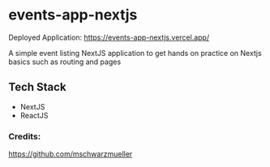# events-app-nextjs

Deployed Application: https://events-app-nextjs.vercel.app/

A simple event listing NextJS application to get hands on practice on Nextjs basics such as routing and pages

## Tech Stack

- NextJS
- ReactJS

### Credits:

https://github.com/mschwarzmueller
